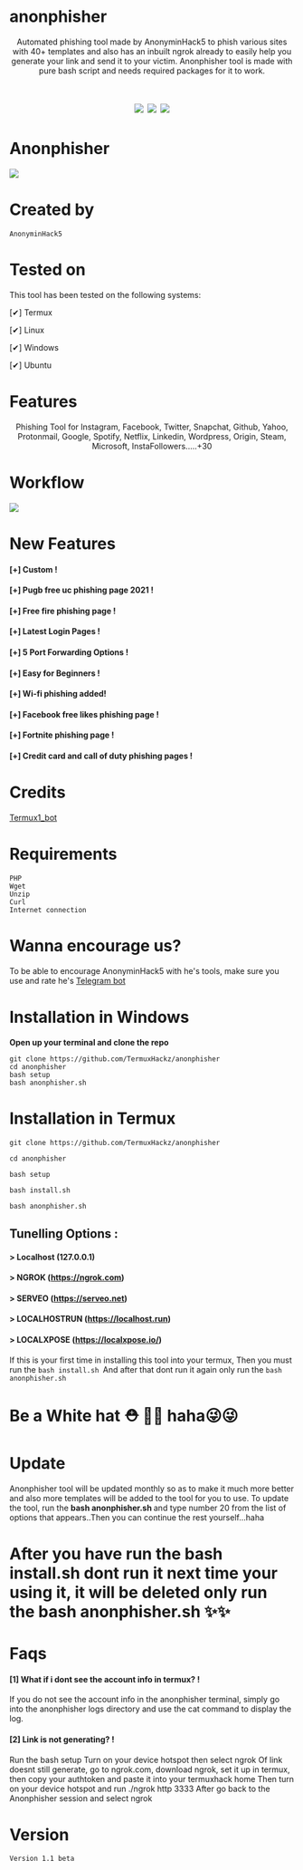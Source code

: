 # anonphisher
<p align="center">
Automated phishing tool made by AnonyminHack5 to phish various sites with 40+ templates and also has an inbuilt ngrok already to easily help you generate your link and send it to your victim. 
Anonphisher tool is made with pure bash script and needs required packages for it to work. 
</p>

<h1 align="center">
<img src="https://camo.githubusercontent.com/abe80b05f3a4028b1e954640130b7865d82625b3171a17887159bbdd7ebf2929/68747470733a2f2f696d672e736869656c64732e696f2f62616467652f417574686f722d416e6f6e796d696e4861636b352d627269676874677265656e"/>
<img src="https://camo.githubusercontent.com/fcaa55067c12c8dd4011152d397382796b5b3eb90d2262200c3852302a3f67c8/68747470733a2f2f696d672e736869656c64732e696f2f62616467652f546f6f6c2532306e616d652d416e6f6e706869736865722d6c6967687467726579"/>
<img src="https://camo.githubusercontent.com/86429eecccd3b2d106795a0750b76de59012d57b9dee75af945418c4a7e7d5a8/68747470733a2f2f696d672e736869656c64732e696f2f62616467652f56657273696f6e2d312e302d726564"/>
</h2>

# Anonphisher
![](and.jpg)

# Created by
```
AnonyminHack5 
```

# Tested on
This tool has been tested on the following systems:

[✔] Termux

[✔] Linux

[✔] Windows

[✔] Ubuntu

# Features
<p align="center">
 Phishing Tool for Instagram, Facebook, Twitter, Snapchat, Github, Yahoo, Protonmail, Google, Spotify, Netflix, Linkedin, Wordpress, Origin, Steam, Microsoft, InstaFollowers.....+30
</p>

# Workflow
<img src="https://github.com/Samu23/README/blob/main/an.gif"/>

# New Features
#### [+] Custom !
#### [+] Pugb free uc phishing page 2021 !
#### [+] Free fire phishing page !
#### [+] Latest Login Pages !
#### [+] 5 Port Forwarding Options !
#### [+] Easy for Beginners !
#### [+] Wi-fi phishing added! 
#### [+] Facebook free likes phishing page !
#### [+] Fortnite phishing page !
#### [+] Credit card and call of duty phishing pages !

# Credits
<a href="https://t.me/Termux1_bot">Termux1_bot </a>


# Requirements
```
PHP
Wget
Unzip
Curl
Internet connection 
```

# Wanna encourage us? 
To be able to encourage AnonyminHack5 with he's tools, make sure you use and rate he's <a href="https://t.me/Termux1_bot">Telegram bot</a>


# Installation in Windows
**Open up your terminal and clone the repo**
```
git clone https://github.com/TermuxHackz/anonphisher
cd anonphisher
bash setup
bash anonphisher.sh
```

# Installation in Termux
```
git clone https://github.com/TermuxHackz/anonphisher

cd anonphisher

bash setup

bash install.sh

bash anonphisher.sh
```

## Tunelling Options :
#### > Localhost (127.0.0.1)
#### > NGROK (https://ngrok.com)
#### > SERVEO (https://serveo.net)
#### > LOCALHOSTRUN (https://localhost.run)
#### > LOCALXPOSE (https://localxpose.io/)


<p>If this is your first time in installing this tool into your termux, Then you must run the <code>bash install.sh </code>And after that dont run it again only run the <code>bash anonphisher.sh </code>
</p>


# Be a White hat ⛑ 🔱🔱 haha😜😜

# Update
Anonphisher tool will be updated monthly so as to make it much more better and also more templates will be added to the tool for you to use. 
To update the tool, run the <b>bash anonphisher.sh </b>and type number 20 from the list of options that appears..Then you can continue the rest yourself...haha

# After you have run the bash install.sh dont run it next time your using it, it will be deleted only run the bash anonphisher.sh ✨✨

# Faqs
#### [1] What if i dont see the account info in termux? !
If you do not see the account info in the anonphisher terminal, simply go into the anonphisher logs directory and use the cat command to display the log.
#### [2] Link is not generating? !
Run the bash setup 
Turn on your device hotspot then select ngrok
Of link doesnt still generate, go to ngrok.com, download ngrok, set it up in termux, then copy your authtoken and paste it into your termuxhack home
Then turn on your device hotspot and run ./ngrok http 3333
After go back to the Anonphisher session and select ngrok

# Version
```
Version 1.1 beta
```

